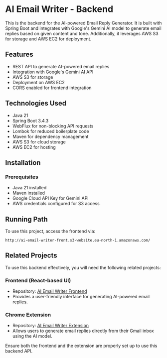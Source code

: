 # AI Email Writer - Backend

This is the backend for the AI-powered Email Reply Generator. It is built with Spring Boot and integrates with Google's Gemini AI model to generate email replies based on given content and tone. Additionally, it leverages AWS S3 for storage and AWS EC2 for deployment.

## Features
- REST API to generate AI-powered email replies
- Integration with Google's Gemini AI API
- AWS S3 for storage
- Deployment on AWS EC2
- CORS enabled for frontend integration

## Technologies Used
- Java 21
- Spring Boot 3.4.3
- WebFlux for non-blocking API requests
- Lombok for reduced boilerplate code
- Maven for dependency management
- AWS S3 for cloud storage
- AWS EC2 for hosting

## Installation

### Prerequisites
- Java 21 installed
- Maven installed
- Google Cloud API Key for Gemini API
- AWS credentials configured for S3 access

## Running Path
To use this project, access the frontend via:
   ```
   http://ai-email-writer-front.s3-website.eu-north-1.amazonaws.com/
   ```

## Related Projects
To use this backend effectively, you will need the following related projects:

### Frontend (React-based UI)
- Repository: [AI Email Writer Frontend](https://github.com/JohnUfo/ai-email-writer-front.git)
- Provides a user-friendly interface for generating AI-powered email replies.

### Chrome Extension
- Repository: [AI Email Writer Extension](https://github.com/JohnUfo/ai-email-writer-extension.git)
- Allows users to generate email replies directly from their Gmail inbox using the AI model.

Ensure both the frontend and the extension are properly set up to use this backend API.

